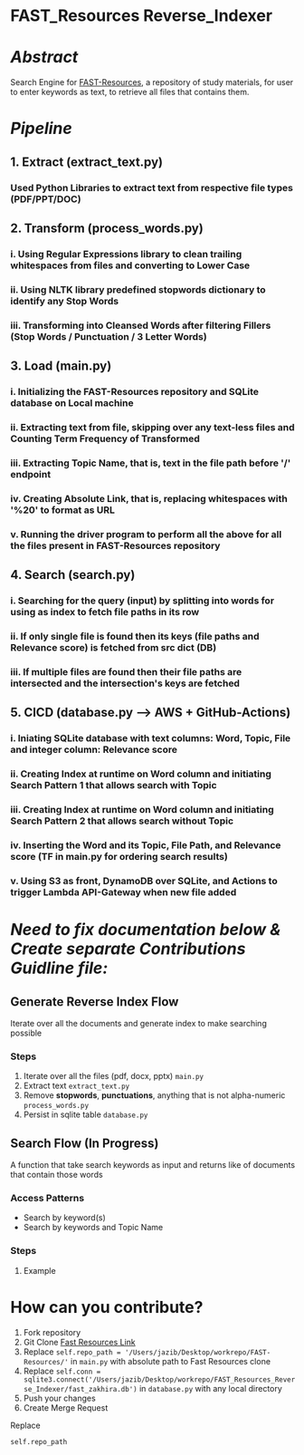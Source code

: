 # **FAST_Resources Reverse_Indexer**

# _Abstract_
Search Engine for [FAST-Resources](https://github.com/hassanzhd/FAST-Resources/tree/master), a repository of study materials, for user to enter keywords as text, to retrieve all files that contains them. 

# _Pipeline_

## 1. Extract (extract_text.py)
### Used Python Libraries to extract text from respective file types (PDF/PPT/DOC)

## 2. Transform (process_words.py)
### i. Using Regular Expressions library to clean trailing whitespaces from files and converting to Lower Case
### ii. Using NLTK library predefined stopwords dictionary to identify any Stop Words
### iii. Transforming into Cleansed Words after filtering Fillers (Stop Words / Punctuation / 3 Letter Words)

## 3. Load (main.py)
### i. Initializing the FAST-Resources repository and SQLite database on Local machine
### ii. Extracting text from file, skipping over any text-less files and Counting Term Frequency of Transformed
### iii. Extracting Topic Name, that is, text in the file path before '/' endpoint
### iv. Creating Absolute Link, that is, replacing whitespaces with '%20' to format as URL
### v. Running the driver program to perform all the above for all the files present in FAST-Resources repository

## 4. Search (search.py)
### i. Searching for the query (input) by splitting into words for using as index to fetch file paths in its row
### ii. If only single file is found then its keys (file paths and Relevance score) is fetched from src dict (DB)
### iii. If multiple files are found then their file paths are intersected and the intersection's keys are fetched

## 5. CICD (database.py --> AWS + GitHub-Actions)
### i. Iniating SQLite database with text columns: Word, Topic, File and integer column: Relevance score
### ii. Creating Index at runtime on Word column and initiating Search Pattern 1 that allows search with Topic
### iii. Creating Index at runtime on Word column and initiating Search Pattern 2 that allows search without Topic
### iv. Inserting the Word and its Topic, File Path, and Relevance score (TF in main.py for ordering search results)
### v. Using S3 as front, DynamoDB over SQLite, and Actions to trigger Lambda API-Gateway when new file added




# _Need to fix documentation below & Create separate Contributions Guidline file:_
## Generate Reverse Index Flow
Iterate over all the documents and generate index to make searching possible
### Steps
1. Iterate over all the files (pdf, docx, pptx) `main.py`
2. Extract text `extract_text.py`
3. Remove **stopwords**, **punctuations**, anything that is not alpha-numeric `process_words.py`
4. Persist in sqlite table `database.py`

## Search Flow (In Progress)
A function that take search keywords as input and returns like of documents that contain those words

### Access Patterns
- Search by keyword(s)
- Search by keywords and Topic Name
### Steps
1. Example

# How can you contribute?

1. Fork repository
2. Git Clone [Fast Resources Link](https://github.com/hassanzhd/FAST-Resources/tree/master)
3. Replace ```self.repo_path = '/Users/jazib/Desktop/workrepo/FAST-Resources/'``` in `main.py` with absolute path to Fast Resources clone
4. Replace ```self.conn = sqlite3.connect('/Users/jazib/Desktop/workrepo/FAST_Resources_Reverse_Indexer/fast_zakhira.db')``` in `database.py` with any local directory
5. Push your changes
6. Create Merge Request

Replace 

```self.repo_path```

